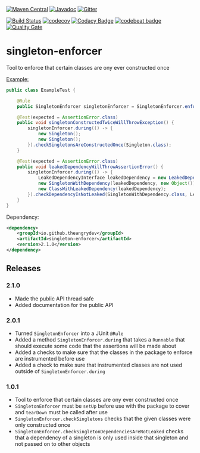 [![Maven Central](https://img.shields.io/maven-central/v/io.github.theangrydev/singleton-enforcer.svg)](https://mvnrepository.com/artifact/io.github.theangrydev/singleton-enforcer)
[![Javadoc](http://javadoc-badge.appspot.com/io.github.theangrydev/singleton-enforcer.svg?label=javadoc)](http://javadoc-badge.appspot.com/io.github.theangrydev/singleton-enforcer)
[![Gitter](https://badges.gitter.im/singleton-enforcer/Lobby.svg)](https://gitter.im/singleton-enforcer/Lobby?utm_source=badge&utm_medium=badge&utm_campaign=pr-badge)

[![Build Status](https://travis-ci.org/theangrydev/singleton-enforcer.svg?branch=master)](https://travis-ci.org/theangrydev/singleton-enforcer)
[![codecov](https://codecov.io/gh/theangrydev/singleton-enforcer/branch/master/graph/badge.svg)](https://codecov.io/gh/theangrydev/singleton-enforcer)
[![Codacy Badge](https://api.codacy.com/project/badge/Grade/ea483778bdf04ad899c81afd058299eb)](https://www.codacy.com/app/liam-williams/singleton-enforcer?utm_source=github.com&amp;utm_medium=referral&amp;utm_content=theangrydev/singleton-enforcer&amp;utm_campaign=Badge_Grade)
[![codebeat badge](https://codebeat.co/badges/f6dc7555-60d8-4429-bf84-471d7c55f132)](https://codebeat.co/projects/github-com-theangrydev-singleton-enforcer)
[![Quality Gate](https://sonarqube.com/api/badges/gate?key=io.github.theangrydev:singleton-enforcer)](https://sonarqube.com/dashboard/index/io.github.theangrydev:singleton-enforcer)

# singleton-enforcer
Tool to enforce that certain classes are ony ever constructed once

[Example:](https://github.com/theangrydev/singleton-enforcer/blob/master/src/test/java/acceptance/ExampleTest.java)
```java
public class ExampleTest {

    @Rule
    public SingletonEnforcer singletonEnforcer = SingletonEnforcer.enforcePackage("example");

    @Test(expected = AssertionError.class)
    public void singletonConstructedTwiceWillThrowException() {
        singletonEnforcer.during(() -> {
            new Singleton();
            new Singleton();
        }).checkSingletonsAreConstructedOnce(Singleton.class);
    }

    @Test(expected = AssertionError.class)
    public void leakedDependencyWillThrowAssertionError() {
        singletonEnforcer.during(() -> {
            LeakedDependencyInterface leakedDependency = new LeakedDependency();
            new SingletonWithDependency(leakedDependency, new Object());
            new ClassWithLeakedDependency(leakedDependency);
        }).checkDependencyIsNotLeaked(SingletonWithDependency.class, LeakedDependencyInterface.class);
    }
}
```

Dependency:
```xml
<dependency>
    <groupId>io.github.theangrydev</groupId>
    <artifactId>singleton-enforcer</artifactId>
    <version>2.1.0</version>
</dependency>
```

## Releases
### 2.1.0
* Made the public API thread safe
* Added documentation for the public API

### 2.0.1
* Turned `SingletonEnforcer` into a JUnit `@Rule`
* Added a method `SingletonEnforcer.during` that takes a `Runnable` that should execute some code that the assertions will be made about
* Added a checks to make sure that the classes in the package to enforce are instrumented before use
* Added a check to make sure that instrumented classes are not used outside of `SingletonEnforcer.during`

### 1.0.1
* Tool to enforce that certain classes are ony ever constructed once
* `SingletonEnforcer` must be `setUp` before use with the package to cover and `tearDown` must be called after use
* `SingletonEnforcer.checkSingletons` checks that the given classes were only constructed once 
* `SingletonEnforcer.checkSingletonDependenciesAreNotLeaked` checks that a dependency of a singleton is only used inside that singleton and not passed on to other objects
